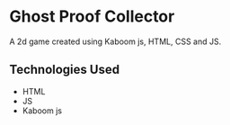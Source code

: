 # Ghost Proof Collector
A 2d game created using Kaboom js, HTML, CSS and JS.

## Technologies Used
- HTML
- JS
- Kaboom js
